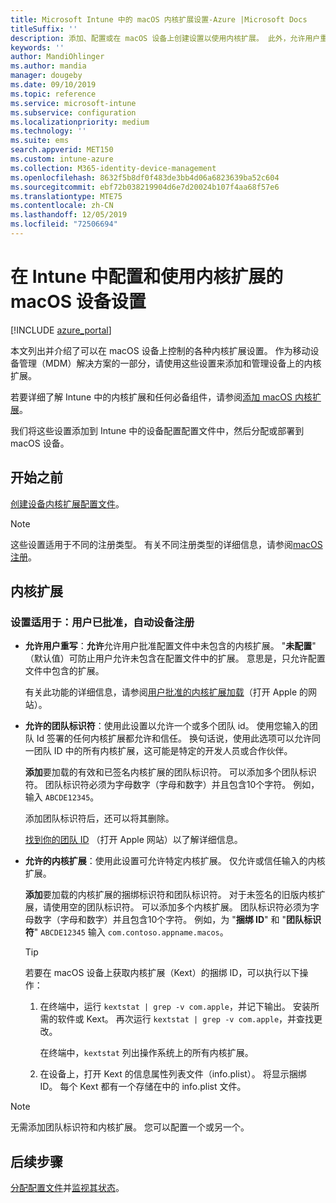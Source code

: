 ```yaml
---
title: Microsoft Intune 中的 macOS 内核扩展设置-Azure |Microsoft Docs
titleSuffix: ''
description: 添加、配置或在 macOS 设备上创建设置以使用内核扩展。 此外，允许用户重写已批准的扩展，允许来自团队标识符的所有扩展，或者允许 Microsoft Intune 中的特定扩展或应用。
keywords: ''
author: MandiOhlinger
ms.author: mandia
manager: dougeby
ms.date: 09/10/2019
ms.topic: reference
ms.service: microsoft-intune
ms.subservice: configuration
ms.localizationpriority: medium
ms.technology: ''
ms.suite: ems
search.appverid: MET150
ms.custom: intune-azure
ms.collection: M365-identity-device-management
ms.openlocfilehash: 8632f5b8df0f483de3bb4d06a6823639ba52c604
ms.sourcegitcommit: ebf72b038219904d6e7d20024b107f4aa68f57e6
ms.translationtype: MTE75
ms.contentlocale: zh-CN
ms.lasthandoff: 12/05/2019
ms.locfileid: "72506694"
---
```

# <a name="macos-device-settings-to-configure-and-use-kernel-extensions-in-intune"></a>在 Intune 中配置和使用内核扩展的 macOS 设备设置

[!INCLUDE [azure_portal](../includes/azure_portal.md)]

本文列出并介绍了可以在 macOS 设备上控制的各种内核扩展设置。 作为移动设备管理（MDM）解决方案的一部分，请使用这些设置来添加和管理设备上的内核扩展。

若要详细了解 Intune 中的内核扩展和任何必备组件，请参阅[添加 macOS 内核扩展](../kernel-extensions-overview-macos.md)。

我们将这些设置添加到 Intune 中的设备配置配置文件中，然后分配或部署到 macOS 设备。

## <a name="before-you-begin"></a>开始之前

[创建设备内核扩展配置文件](../kernel-extensions-overview-macos.md)。

> [!NOTE]
> 这些设置适用于不同的注册类型。 有关不同注册类型的详细信息，请参阅[macOS 注册](../macos-enroll.md)。

## <a name="kernel-extensions"></a>内核扩展

### <a name="settings-apply-to-user-approved-automated-device-enrollment"></a>设置适用于：用户已批准，自动设备注册

- **允许用户重写**：**允许**允许用户批准配置文件中未包含的内核扩展。 "**未配置**" （默认值）可防止用户允许未包含在配置文件中的扩展。 意思是，只允许配置文件中包含的扩展。

  有关此功能的详细信息，请参阅[用户批准的内核扩展加载](https://developer.apple.com/library/archive/technotes/tn2459/_index.html)（打开 Apple 的网站）。

- **允许的团队标识符**：使用此设置以允许一个或多个团队 id。 使用您输入的团队 Id 签署的任何内核扩展都允许和信任。 换句话说，使用此选项可以允许同一团队 ID 中的所有内核扩展，这可能是特定的开发人员或合作伙伴。

  **添加**要加载的有效和已签名内核扩展的团队标识符。 可以添加多个团队标识符。 团队标识符必须为字母数字（字母和数字）并且包含10个字符。 例如，输入 `ABCDE12345`。

  添加团队标识符后，还可以将其删除。

  [找到你的团队 ID](https://help.apple.com/developer-account/#/dev55c3c710c) （打开 Apple 网站）以了解详细信息。

- **允许的内核扩展**：使用此设置可允许特定内核扩展。 仅允许或信任输入的内核扩展。 

  **添加**要加载的内核扩展的捆绑标识符和团队标识符。 对于未签名的旧版内核扩展，请使用空的团队标识符。 可以添加多个内核扩展。 团队标识符必须为字母数字（字母和数字）并且包含10个字符。 例如，为 "**捆绑 ID**" 和 "**团队标识符**" `ABCDE12345` 输入 `com.contoso.appname.macos`。

  > [!TIP]
  > 若要在 macOS 设备上获取内核扩展（Kext）的捆绑 ID，可以执行以下操作：
  >
  > 1. 在终端中，运行 `kextstat | grep -v com.apple`，并记下输出。 安装所需的软件或 Kext。 再次运行 `kextstat | grep -v com.apple`，并查找更改。
  >
  >    在终端中，`kextstat` 列出操作系统上的所有内核扩展。 
  >
  > 2. 在设备上，打开 Kext 的信息属性列表文件（info.plist）。 将显示捆绑 ID。 每个 Kext 都有一个存储在中的 info.plist 文件。 

> [!NOTE]
> 无需添加团队标识符和内核扩展。 您可以配置一个或另一个。

## <a name="next-steps"></a>后续步骤

[分配配置文件](../device-profile-assign.md)并[监视其状态](../device-profile-monitor.md)。
